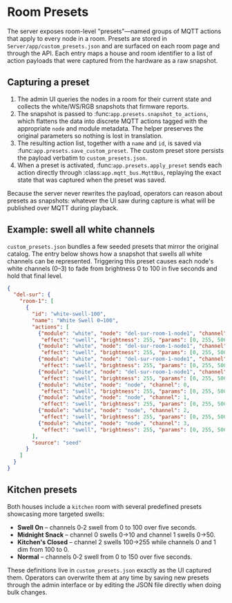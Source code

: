# Room Presets

The server exposes room-level "presets"—named groups of MQTT actions that apply
to every node in a room.  Presets are stored in ``Server/app/custom_presets.json``
and are surfaced on each room page and through the API.  Each entry maps a house
and room identifier to a list of action payloads that were captured from the
hardware as a raw snapshot.

## Capturing a preset

1. The admin UI queries the nodes in a room for their current state and collects
   the white/WS/RGB snapshots that firmware reports.
2. The snapshot is passed to :func:`app.presets.snapshot_to_actions`, which
   flattens the data into discrete MQTT actions tagged with the appropriate
   ``node`` and module metadata.  The helper preserves the original parameters so
   nothing is lost in translation.
3. The resulting action list, together with a ``name`` and ``id``, is saved via
   :func:`app.presets.save_custom_preset`.  The custom preset store persists the
   payload verbatim to ``custom_presets.json``.
4. When a preset is activated, :func:`app.presets.apply_preset` sends each action
   directly through :class:`app.mqtt_bus.MqttBus`, replaying the exact state that
   was captured when the preset was saved.

Because the server never rewrites the payload, operators can reason about presets
as snapshots: whatever the UI saw during capture is what will be published over
MQTT during playback.

## Example: swell all white channels

``custom_presets.json`` bundles a few seeded presets that mirror the original
catalog.  The entry below shows how a snapshot that swells all white channels can
be represented.  Triggering this preset causes each node's white channels (0–3)
to fade from brightness 0 to 100 in five seconds and hold that final level.

```json
{
  "del-sur": {
    "room-1": [
      {
        "id": "white-swell-100",
        "name": "White Swell 0→100",
        "actions": [
          {"module": "white", "node": "del-sur-room-1-node1", "channel": 0,
           "effect": "swell", "brightness": 255, "params": [0, 255, 5000]},
          {"module": "white", "node": "del-sur-room-1-node1", "channel": 1,
           "effect": "swell", "brightness": 255, "params": [0, 255, 5000]},
          {"module": "white", "node": "del-sur-room-1-node1", "channel": 2,
           "effect": "swell", "brightness": 255, "params": [0, 255, 5000]},
          {"module": "white", "node": "del-sur-room-1-node1", "channel": 3,
           "effect": "swell", "brightness": 255, "params": [0, 255, 5000]},
          {"module": "white", "node": "node", "channel": 0,
           "effect": "swell", "brightness": 255, "params": [0, 255, 5000]},
          {"module": "white", "node": "node", "channel": 1,
           "effect": "swell", "brightness": 255, "params": [0, 255, 5000]},
          {"module": "white", "node": "node", "channel": 2,
           "effect": "swell", "brightness": 255, "params": [0, 255, 5000]},
          {"module": "white", "node": "node", "channel": 3,
           "effect": "swell", "brightness": 255, "params": [0, 255, 5000]}
        ],
        "source": "seed"
      }
    ]
  }
}
```

## Kitchen presets

Both houses include a ``kitchen`` room with several predefined presets showcasing
more targeted swells:

* **Swell On** – channels 0‑2 swell from 0 to 100 over five seconds.
* **Midnight Snack** – channel 0 swells 0→10 and channel 1 swells 0→50.
* **Kitchen's Closed** – channel 2 swells 100→255 while channels 0 and 1 dim
  from 100 to 0.
* **Normal** – channels 0‑2 swell from 0 to 150 over five seconds.

These definitions live in ``custom_presets.json`` exactly as the UI captured
them.  Operators can overwrite them at any time by saving new presets through
the admin interface or by editing the JSON file directly when doing bulk
changes.
